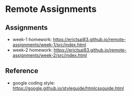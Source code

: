 # Remote Assignments

## Assignments
* week-1 homework: https://erictsai83.github.io/remote-assignments/week-1/src/index.html
* week-2 homework: https://erictsai83.github.io/remote-assignments/week-2/src/index.html

## Reference
* google coding style: https://google.github.io/styleguide/htmlcssguide.html

